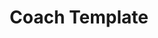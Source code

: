 ---
title: Coach Template
client: SuperFastBusiness
image: /assets/images/coach-template.jpg
thumbnail: /assets/images/thumbs/coach-template.jpg
categories:
    - wordpress
---